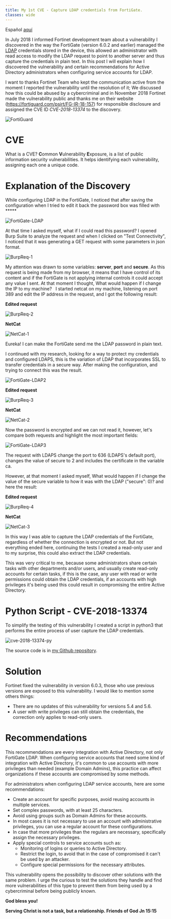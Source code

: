 ```yaml
---
title: My 1st CVE - Capture LDAP credentials from FortiGate.
classes: wide
---
```


Español [aquí](/Mi-1er-CVE-Captura-Credenciales-LDAP-FortiGate-ES/)

In July 2018 I informed Fortinet development team about a vulnerability I discovered in the way the FortiGate (version 6.0.2 and earlier) managed the [LDAP](https://en.wikipedia.org/wiki/Lightweight_Directory_Access_Protocol) credentials stored in the device, this allowed an administrator with read access to modify the LDAP request to point to another server and thus capture the credentials in plain text. In this post I will explain how I discovered the vulnerability and certain recommendations for Active Directory administrators when configuring service accounts for LDAP.

I want to thanks Fortinet Team who kept the communication active from the moment I reported the vulnerability until the resolution of it; We discussed how this could be abused by a cybercriminal and in November 2018 Fortinet made the vulnerability public and thanks me on their website (https://fortiguard.com/psirt/FG-IR-18-157) for responsible disclosure and assigned the CVE ID *CVE-2018-13374* to the discovery.

![FortiGuard](/assets/images/fortiguard-psirt.png)

# CVE

What is a CVE? **C**ommon **V**ulnerability **E**xposure, is a list of public information security vulnerabilities. It helps identifying each vulnerability, assigning each one a unique code.

# Explanation of the Discovery

While configuring LDAP in the FortiGate, I noticed that after saving the configuration when I tried to edit it back the password box was filled with *****

![FortiGate-LDAP](/assets/images/fortigate-ldap.png)

At that time I asked myself, what if I could read this password? I opened Burp Suite to analyze the request and when I clicked on "Test Connectivity", I noticed that it was generating a GET request with some parameters in json format.

![BurpReq-1](/assets/images/burp-req1.png)

My attention was drawn to some variables: **server**, **port** and **secure**. As this request is being made from my browser, it means that I have control of its content and if the FortiGate is not applying internal controls it could accept any value I sent. At that moment I thought, What would happen if I change the IP to my machine?
 
I started netcat on my machine, listening on port 389 and edit the IP address in the request, and I got the following result:

**Edited request**

![BurpReq-2](/assets/images/burp-req2.png)

**NetCat**

![NetCat-1](/assets/images/netcat-1.png)

Eureka! I can make the FortiGate send me the LDAP password in plain text.

I continued with my research, looking for a way to protect my credentials and configured LDAPS, this is the variation of LDAP that incorporates SSL to transfer credentials in a secure way. After making the configuration, and trying to connect this was the result.

![FortiGate-LDAP2](/assets/images/fortigate-ldap2.png)

**Edited request**

![BurpReq-3](/assets/images/burp-req3.png)

**NetCat**

![NetCat-2](/assets/images/netcat-2.png)

Now the password is encrypted and we can not read it, however, let's compare both requests and highlight the most important fields:

![FortiGate-LDAP3](/assets/images/fortigate-ldap3.png)

The request with LDAPS change the port to 636 (LDAPS's default port), changes the value of secure to 2 and includes the certificate in the variable ca.

However, at that moment I asked myself, What would happen if I change the value of the secure variable to how it was with the LDAP ("secure": 0)? and here the result:

**Edited request**

![BurpReq-4](/assets/images/burp-req4.png)

**NetCat**

![NetCat-3](/assets/images/netcat-3.png)

In this way I was able to capture the LDAP credentials of the FortiGate, regardless of whether the connection is encrypted or not. But not everything ended here, continuing the tests I created a read-only user and to my surprise, this could also extract the LDAP credentials.

This was very critical to me, because some administrators share certain tasks with other departments and/or users, and usually create read-only accounts for certain tasks, if this is the case, any user with read or write permissions could obtain the LDAP credentials, if an accounts with high privileges it's being used this could result in compromising the entire Active Directory.

# Python Script - CVE-2018-13374

To simplify the testing of this vulnerability I created a script in python3 that performs the entire process of user capture the LDAP credentials.

![cve-2018-13374-py](/assets/images/cve-2018-13374-py.png)

The source code is in [my Github repository]().

# Solution

Fortinet fixed the vulnerability in version 6.0.3, those who use previous versions are exposed to this vulnerability. I would like to mention some others things:
* There are no updates of this vulnerability for versions 5.4 and 5.6.
* A user with write privileges can still obtain the credentials, the correction only applies to read-only users.

# Recommendations

This recommendations are every integration with Active Directory, not only FortiGate LDAP. When configuring service accounts that need some kind of integration with Active Directory, it's common to use accounts with more privileges than needed (example Domain Admins), this practice can affect organizations if these accounts are compromised by some methods.

For administrators when configuring LDAP service accounts, here are some recommendations:
* Create an account for specific purposes, avoid reusing accounts in multiple services.
* Set complex passwords, with at least 25 characters.
* Avoid using groups such as Domain Admins for these accounts.
* In most cases it is not necessary to use an account with administrative privileges, you can use a regular account for these configurations.
* In case that more privileges than the regulars are necessary, specifically assign the necessary privileges.
* Apply special controls to service accounts such as:
	* Monitoring of logins or queries to Active Directory.
	* Restrict the login, to avoid that in the case of compromised it can't be used by an attacker.
	* Configure special permissions for the necessary attributes.

This vulnerability opens the possibility to discover other solutions with the same problem. I urge the curious to test the solutions they handle and find more vulnerabilities of this type to prevent them from being used by a cybercriminal before being publicly known.

**God bless you!**

**Serving Christ is not a task, but a relationship. Friends of God Jn 15:15**